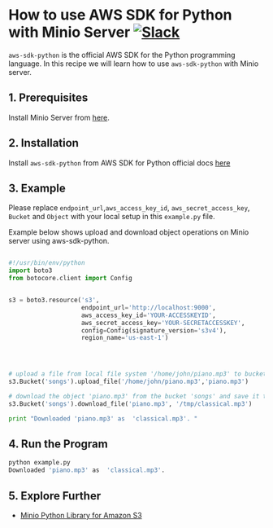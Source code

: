 # How to use AWS SDK for Python with Minio Server [![Slack](https://slack.minio.io/slack?type=svg)](https://slack.minio.io)

`aws-sdk-python` is the official AWS SDK for the Python programming language. In this recipe we will learn how to use `aws-sdk-python` with Minio server.

## 1. Prerequisites

Install Minio Server from [here](http://docs.minio.io/docs/minio).
 
## 2. Installation

Install `aws-sdk-python` from AWS SDK for Python official docs [here](https://aws.amazon.com/sdk-for-python/) 

## 3. Example

Please replace ``endpoint_url``,``aws_access_key_id``, ``aws_secret_access_key``, ``Bucket`` and ``Object`` with your local setup in this ``example.py`` file.

Example below shows upload and download object operations on Minio server using aws-sdk-python.

```python

#!/usr/bin/env/python
import boto3
from botocore.client import Config


s3 = boto3.resource('s3',
                    endpoint_url='http://localhost:9000',
                    aws_access_key_id='YOUR-ACCESSKEYID',
                    aws_secret_access_key='YOUR-SECRETACCESSKEY',
                    config=Config(signature_version='s3v4'),
                    region_name='us-east-1')




# upload a file from local file system '/home/john/piano.mp3' to bucket 'songs' with 'piano.mp3' as the object name.
s3.Bucket('songs').upload_file('/home/john/piano.mp3','piano.mp3')

# download the object 'piano.mp3' from the bucket 'songs' and save it to local FS as /tmp/classical.mp3
s3.Bucket('songs').download_file('piano.mp3', '/tmp/classical.mp3')

print "Downloaded 'piano.mp3' as  'classical.mp3'. "

```

## 4. Run the Program

```sh
python example.py
Downloaded 'piano.mp3' as  'classical.mp3'.
```
## 5. Explore Further

* [Minio Python Library for Amazon S3](https://docs.minio.io/docs/python-client-quickstart-guide)
